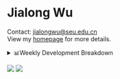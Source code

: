 #  Jialong Wu

Contact: jialongwu@seu.edu.cn<br>
View my [homepage](https://callanwu.github.io/) for more details.

<details><summary>📊Weekly Development Breakdown</summary>

<!--START_SECTION:waka-->

```txt
From: 22 September 2024 - To: 29 September 2024

Total Time: 31 hrs 5 mins

Python     21 hrs 11 mins  █████████████████░░░░░░░░   68.15 %
Bash       4 hrs 49 mins   ████░░░░░░░░░░░░░░░░░░░░░   15.50 %
JSON       3 hrs 23 mins   ██▓░░░░░░░░░░░░░░░░░░░░░░   10.91 %
Other      1 hr 4 mins     █░░░░░░░░░░░░░░░░░░░░░░░░   03.48 %
CSV        31 mins         ▒░░░░░░░░░░░░░░░░░░░░░░░░   01.70 %
```

<!--END_SECTION:waka-->

[![wakatime](https://wakatime.com/badge/user/c6720b29-9431-4a60-bc9d-e1fb2b6bd65f.svg)](https://wakatime.com/@c6720b29-9431-4a60-bc9d-e1fb2b6bd65f)
</details>

[![](https://img.shields.io/badge/Google%20Scholar-4385FE.svg?&color=d6d6d6&style=flat-square&logo=google-scholar)](https://scholar.google.com/citations?user=6eg2m4YAAAAJ)
![](https://komarev.com/ghpvc/?username=callanwu)
